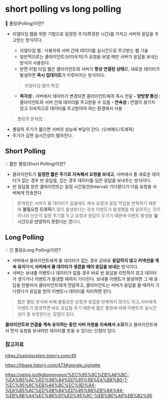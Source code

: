 # short polling vs long polling

<aside>

🚀 폴링(Polling)이란?

</aside>

- 리얼타임 웹을 위한 기법으로 일정한 주기(특정한 시간)를 가지고 서버와 응답을 주고받는 방식이다.
    - 리얼타임 웹 : 사용자와 서버 간에 데이터를 실시간으로 주고받는 웹 기술
    - 일반적으로는 클라이언트(브라우저)가 요청을 보낼 때만 서버가 응답을 보내는 방식이 사용된다.
    - 반면 리얼 타임 웹은 클라이언트와 서버가 **항상 연결된 상태**로, 새로운 데이터가 발생하면 **즉시 업데이트**가 이루어지는 방식이다.
    
    > 리얼타임 웹의 특징
    - **즉각성 :** 서버에서 데이터가 변경되면 클라이언트에게 즉시 전달
    **- 양방향 통신 :** 클라이언트와 서버 간에 데이터를 주고받을 수 있음
    **- 연속성 :** 연결이 끊기지 않고 지속적으로 데이터를 주고받아야 하는 환경에서 사용
    > 

> 폴링의 문제점 : 
- 폴링의 주기가 짧으면 서버의 성능에 부담이 간다. (오버헤드/트래픽)
- 주기가 길면 실시간성이 떨어진다.
> 

## Short Polling

<aside>

💡 짧은 폴링(Short Polling)이란?

</aside>

- 클라이언트가 **일정한 짧은 주기로 지속해서 요청을 보내고**, 서버에서 줄 새로운 데이터가 없는 경우 빈 응답을, 있는 경우 데이터를 담은 응답을 보내주는 방식이다.
- 빈 응답을 받은 클라이언트는 일정 시간동안(Interval) 기다렸다가 다음 요청을 서버에게 전송한다.
    
> 문제점은 서버가 줄 데이터가 없음에도 계속 요청과 응답 작업을 반복하기 때문에 **불필요한 트래픽**이 많이 발생한다는 것과 이벤트가 발생했을 때 알려주는 것이 아니라 단순히 일정 주기를 두고 요청과 응답이 오가기 때문에 이벤트 발생을 **실시간으로 반영하지 못한다는 것**이다.
> 

## Long Polling

<aside>

💡 긴 폴링(Long Polling)이란?

</aside>

- 서버에서 클라이언트에게 줄 데이터가 없는 경우 곧바로 **응답하지 않고 커넥션을 계속 유지**하며,**서버에서 줄 데이터가 생겼을 때야 응답을 보내는** 방식이다.
- 서버는 보내줄 이벤트나 데이터가 없을 경우 바로 빈 응답을 리턴하지 않고 데이터가 생기거나 이벤트가 발생할 때까지 기다린다. 보내줄 이벤트가 발생하면 그 때 응답을 만들어서 클라이언트에게 전달하고, 클라이언트는 서버가 응답을 줄 때까지 기다렸다가 응답을 받아 이벤트나 데이터를 처리하면 된다.
    
> 짧은 폴링 방식에 비해 불필요한 요청과 응답을 반복하지 않아도 되고,서버에게 이벤트가 발생하면 바로 응답을 주기 때문에 짧은 폴링에 비해 이벤트의 실시간성이 잘 보장된다는 장점이 있다.
> 

<aside>

**클라이언트와 연결을 계속 유지하는 동안 서버 자원을 지속해서 소모**하고 클라이언트에서 먼저 요청을 보내야만 데이터를 받을 수 있다는 단점이 있다.

</aside>

### 참고자료

https://usingsystem.tistory.com/45

https://hbase.tistory.com/473#google_vignette

https://velog.io/@idonymyeon/%EC%95%8C%EB%A6%BC-%EA%B5%AC%ED%98%84%ED%95%98%EA%B8%B0-1-%EC%95%8C%EB%A6%BC%EC%9D%84-%EA%B5%AC%ED%98%84%ED%95%98%EB%8A%94-%EB%8B%A4%EC%96%91%ED%95%9C-%EB%B0%A9%EB%B2%95
